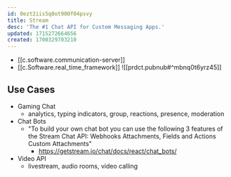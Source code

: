 ```yaml
---
id: 0ezt2iis5q0ot900f04psvy
title: Stream
desc: 'The #1 Chat API for Custom Messaging Apps.'
updated: 1715272664656
created: 1700329703210
---
```


- [[c.software.communication-server]]
- [[c.Software.real_time_framework]]
![[prdct.pubnub#^mbnq0t6yrz45]]

## Use Cases

- Gaming Chat
  - analytics, typing indicators, group, reactions, presence, moderation
- Chat Bots
  - "To build your own chat bot you can use the following 3 features of the Stream Chat API:
    Webhooks
    Attachments, Fields and Actions
    Custom Attachments"
    - https://getstream.io/chat/docs/react/chat_bots/
- Video API
  - livestream, audio rooms, video calling

